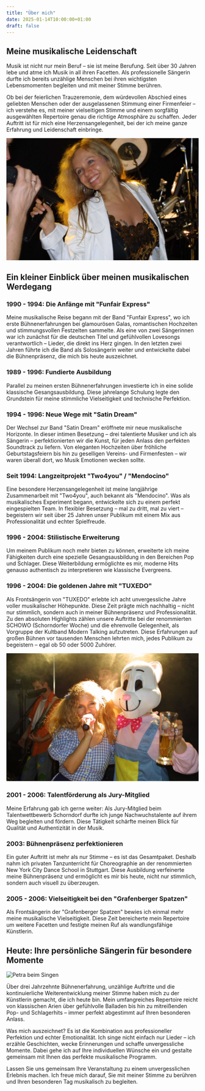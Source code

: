 ```yaml
---
title: "Über mich"
date: 2025-01-14T10:00:00+01:00
draft: false
---
```


## Meine musikalische Leidenschaft

Musik ist nicht nur mein Beruf – sie ist meine Berufung. Seit über 30 Jahren lebe und atme ich Musik in all ihren Facetten. Als professionelle Sängerin durfte ich bereits unzählige Menschen bei ihren wichtigsten Lebensmomenten begleiten und mit meiner Stimme berühren.

Ob bei der feierlichen Trauzeremonie, dem würdevollen Abschied eines geliebten Menschen oder der ausgelassenen Stimmung einer Firmenfeier – ich verstehe es, mit meiner vielseitigen Stimme und einem sorgfältig ausgewählten Repertoire genau die richtige Atmosphäre zu schaffen. Jeder Auftritt ist für mich eine Herzensangelegenheit, bei der ich meine ganze Erfahrung und Leidenschaft einbringe.

![Petra bei einem Auftritt mit Band](/images/petra-band-performance.jpg)

## Ein kleiner Einblick über meinen musikalischen Werdegang

### 1990 - 1994: Die Anfänge mit "Funfair Express"
Meine musikalische Reise begann mit der Band "Funfair Express", wo ich erste Bühnenerfahrungen bei glamourösen Galas, romantischen Hochzeiten und stimmungsvollen Festzelten sammelte. Als eine von zwei Sängerinnen war ich zunächst für die deutschen Titel und gefühlvollen Lovesongs verantwortlich – Lieder, die direkt ins Herz gingen. In den letzten zwei Jahren führte ich die Band als Solosängerin weiter und entwickelte dabei die Bühnenpräsenz, die mich bis heute auszeichnet.

### 1989 - 1996: Fundierte Ausbildung
Parallel zu meinen ersten Bühnenerfahrungen investierte ich in eine solide klassische Gesangsausbildung. Diese jahrelange Schulung legte den Grundstein für meine stimmliche Vielseitigkeit und technische Perfektion.

### 1994 - 1996: Neue Wege mit "Satin Dream"
Der Wechsel zur Band "Satin Dream" eröffnete mir neue musikalische Horizonte. In dieser intimen Besetzung – drei talentierte Musiker und ich als Sängerin – perfektionierten wir die Kunst, für jeden Anlass den perfekten Soundtrack zu liefern. Von eleganten Hochzeiten über fröhliche Geburtstagsfeiern bis hin zu geselligen Vereins- und Firmenfesten – wir waren überall dort, wo Musik Emotionen wecken sollte.

### Seit 1994: Langzeitprojekt "Two4you" / "Mendocino"
Eine besondere Herzensangelegenheit ist meine langjährige Zusammenarbeit mit "Two4you", auch bekannt als "Mendocino". Was als musikalisches Experiment begann, entwickelte sich zu einem perfekt eingespielten Team. In flexibler Besetzung – mal zu dritt, mal zu viert – begeistern wir seit über 25 Jahren unser Publikum mit einem Mix aus Professionalität und echter Spielfreude.

### 1996 - 2004: Stilistische Erweiterung
Um meinem Publikum noch mehr bieten zu können, erweiterte ich meine Fähigkeiten durch eine spezielle Gesangsausbildung in den Bereichen Pop und Schlager. Diese Weiterbildung ermöglichte es mir, moderne Hits genauso authentisch zu interpretieren wie klassische Evergreens.

### 1996 - 2004: Die goldenen Jahre mit "TUXEDO"
Als Frontsängerin von "TUXEDO" erlebte ich acht unvergessliche Jahre voller musikalischer Höhepunkte. Diese Zeit prägte mich nachhaltig – nicht nur stimmlich, sondern auch in meiner Bühnenpräsenz und Professionalität. Zu den absoluten Highlights zählen unsere Auftritte bei der renommierten SCHOWO (Schorndorfer Woche) und die ehrenvolle Gelegenheit, als Vorgruppe der Kultband Modern Talking aufzutreten. Diese Erfahrungen auf großen Bühnen vor tausenden Menschen lehrten mich, jedes Publikum zu begeistern – egal ob 50 oder 5000 Zuhörer.

![Auftritt im Festzelt](/images/petra-festival.jpg)

### 2001 - 2006: Talentförderung als Jury-Mitglied
Meine Erfahrung gab ich gerne weiter: Als Jury-Mitglied beim Talentwettbewerb Schorndorf durfte ich junge Nachwuchstalente auf ihrem Weg begleiten und fördern. Diese Tätigkeit schärfte meinen Blick für Qualität und Authentizität in der Musik.

### 2003: Bühnenpräsenz perfektionieren
Ein guter Auftritt ist mehr als nur Stimme – es ist das Gesamtpaket. Deshalb nahm ich privaten Tanzunterricht für Choreographie an der renommierten New York City Dance School in Stuttgart. Diese Ausbildung verfeinerte meine Bühnenpräsenz und ermöglicht es mir bis heute, nicht nur stimmlich, sondern auch visuell zu überzeugen.

### 2005 - 2006: Vielseitigkeit bei den "Grafenberger Spatzen"
Als Frontsängerin der "Grafenberger Spatzen" bewies ich einmal mehr meine musikalische Vielseitigkeit. Diese Zeit bereicherte mein Repertoire um weitere Facetten und festigte meinen Ruf als wandlungsfähige Künstlerin.

## Heute: Ihre persönliche Sängerin für besondere Momente

![Petra beim Singen](/images/petra-singing.jpg)

Über drei Jahrzehnte Bühnenerfahrung, unzählige Auftritte und die kontinuierliche Weiterentwicklung meiner Stimme haben mich zu der Künstlerin gemacht, die ich heute bin. Mein umfangreiches Repertoire reicht von klassischen Arien über gefühlvolle Balladen bis hin zu mitreißenden Pop- und Schlagerhits – immer perfekt abgestimmt auf Ihren besonderen Anlass.

Was mich auszeichnet? Es ist die Kombination aus professioneller Perfektion und echter Emotionalität. Ich singe nicht einfach nur Lieder – ich erzähle Geschichten, wecke Erinnerungen und schaffe unvergessliche Momente. Dabei gehe ich auf Ihre individuellen Wünsche ein und gestalte gemeinsam mit Ihnen das perfekte musikalische Programm.

Lassen Sie uns gemeinsam Ihre Veranstaltung zu einem unvergesslichen Erlebnis machen. Ich freue mich darauf, Sie mit meiner Stimme zu berühren und Ihren besonderen Tag musikalisch zu begleiten.